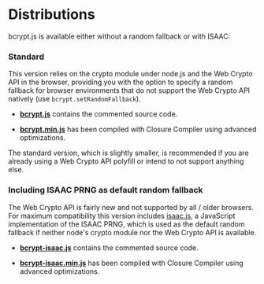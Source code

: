 Distributions
=============
bcrypt.js is available either without a random fallback or with ISAAC:

### Standard

This version relies on the crypto module under node.js and the Web Crypto API in the browser, providing you with the
option to specify a random fallback for browser environments that do not support the Web Crypto API natively (use
`bcrypt.setRandomFallback`).

* **[bcrypt.js](https://github.com/dcodeIO/bcrypt.js/blob/master/dist/bcrypt.js)**
  contains the commented source code.

* **[bcrypt.min.js](https://github.com/dcodeIO/bcrypt.js/blob/master/dist/bcrypt.min.js)**
  has been compiled with Closure Compiler using advanced optimizations.
  
The standard version, which is slightly smaller, is recommended if you are already using a Web Crypto API polyfill or
intend to not support anything else.

### Including ISAAC PRNG as default random fallback

The Web Crypto API is fairly new and not supported by all / older browsers. For maximum compatibility this version
includes [isaac.js](https://github.com/rubycon/isaac.js), a JavaScript implementation of the ISAAC PRNG, which is used
as the default random fallback if neither node's crypto module nor the Web Crypto API is available.

* **[bcrypt-isaac.js](https://github.com/dcodeIO/bcrypt.js/blob/master/dist/bcrypt-isaac.js)**
  contains the commented source code.

* **[bcrypt-isaac.min.js](https://github.com/dcodeIO/bcrypt.js/blob/master/dist/bcrypt-isaac.min.js)**
  has been compiled with Closure Compiler using advanced optimizations.
